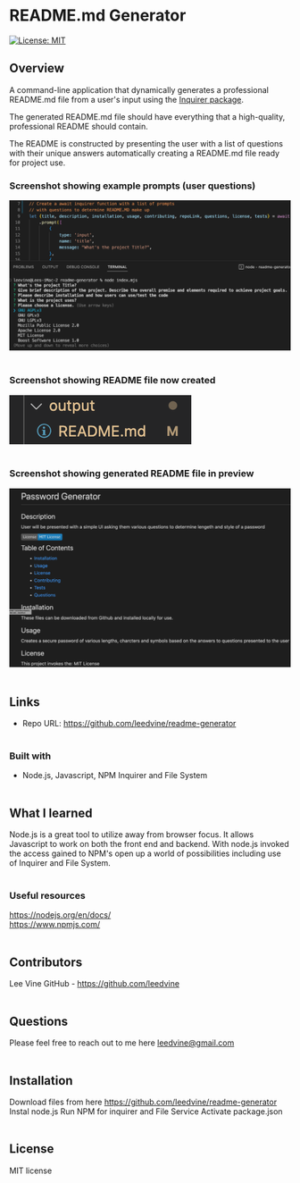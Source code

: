 # README.md Generator

[![License: MIT](https://img.shields.io/badge/License-MIT-yellow.svg)](https://opensource.org/licenses/MIT)

## Overview
A command-line application that dynamically generates a professional README.md file from a user's input using the [Inquirer package](https://www.npmjs.com/package/inquirer).

The generated README.md file should have everything that a high-quality, professional README should contain.

The README is constructed by presenting the user with a list of questions with their unique answers automatically creating a README.md file ready for project use. 

### Screenshot showing example prompts (user questions)
![](./assets/images/Screenshot%202023-02-20%20at%2021.04.05.png)
<br><br>

### Screenshot showing README file now created
![](./assets/images/Screenshot%202023-02-20%20at%2021.05.34.png)
<br><br>

### Screenshot showing generated README file in preview 
![](./assets/images/Screenshot%202023-02-20%20at%2021.06.35.png)
<br><br>

## Links
- Repo URL: https://github.com/leedvine/readme-generator
<br><br>

### Built with
- Node.js, Javascript, NPM Inquirer and File System
<br><br>

## What I learned
Node.js is a great tool to utilize away from browser focus. It allows Javascript to work on both the front end and backend. With node.js invoked the access gained to NPM's open up a world of possibilities including use of Inquirer and File System.  
<br>

### Useful resources
https://nodejs.org/en/docs/
<br>
https://www.npmjs.com/
<br><br>

## Contributors
Lee Vine
GitHub - https://github.com/leedvine
<br><br>

## Questions
Please feel free to reach out to me here leedvine@gmail.com
<br><br>

## Installation
Download files from here https://github.com/leedvine/readme-generator
Instal node.js
Run NPM for inquirer and File Service
Activate package.json
<br><br>

## License
MIT license

